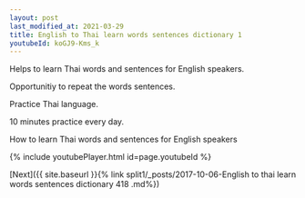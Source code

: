 ```yaml
---
layout: post
last_modified_at: 2021-03-29
title: English to Thai learn words sentences dictionary 1 
youtubeId: koGJ9-Kms_k
---
```

 
 
Helps to learn Thai words and sentences for English speakers.

Opportunitiy to repeat the words sentences. 

Practice Thai language. 
 
10 minutes practice every day. 
 
How to learn Thai words and sentences for English speakers 
 
{% include youtubePlayer.html id=page.youtubeId %}
 
 
[Next]({{ site.baseurl }}{% link  split1/_posts/2017-10-06-English to thai learn words sentences dictionary 418 .md%})
 
